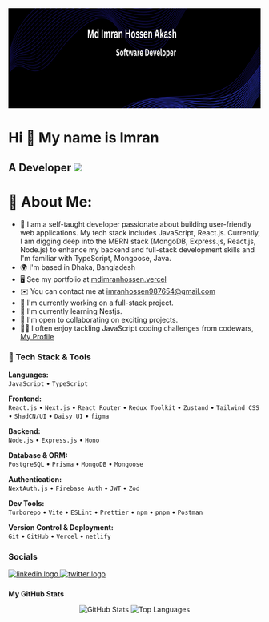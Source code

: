 <div align="center">
  <img height="200" src="https://github.com/m-im-ha/m-im-ha/blob/main/github_banner.png"  />
</div>

Hi 👋 My name is Imran
===============================

A Developer ![](https://komarev.com/ghpvc/?username=m-im-ha&color=green)
-----------------------------
# 💫 About Me:

* 💼 I am a self-taught developer passionate about building user-friendly web applications. My tech stack includes JavaScript, React.js. Currently, I am digging deep into the MERN stack (MongoDB, Express.js, React.js, Node.js) to enhance my backend and full-stack development skills and I'm familiar with TypeScript, Mongoose, Java.
* 🌍  I'm based in Dhaka, Bangladesh
* 🖥️  See my portfolio at [mdimranhossen.vercel](https://mdimranhossen.vercel.app/)
* ✉️  You can contact me at [imranhossen987654@gmail.com](mailto:imranhossen987654@gmail.com)
* 🚀  I'm currently working on a full-stack project.
* 🧠  I'm currently learning Nestjs.
* 🤝  I'm open to collaborating on exciting projects.
* 👩‍💻  I often enjoy tackling JavaScript coding challenges from codewars, [My Profile](https://www.codewars.com/users/m_im_ha)

### 🧰 Tech Stack & Tools

**Languages:**  
`JavaScript` • `TypeScript`

**Frontend:**  
`React.js` • `Next.js` • `React Router` • `Redux Toolkit` • `Zustand` •  `Tailwind CSS` • `ShadCN/UI` • `Daisy UI` • `figma`

**Backend:**  
`Node.js` • `Express.js` • `Hono`

**Database & ORM:**  
`PostgreSQL` • `Prisma` • `MongoDB` • `Mongoose`

**Authentication:**  
`NextAuth.js` • `Firebase Auth` • `JWT` • `Zod`

**Dev Tools:**  
`Turborepo` • `Vite` • `ESLint` • `Prettier` • `npm` • `pnpm` • `Postman`

**Version Control & Deployment:**  
`Git` • `GitHub` • `Vercel` • `netlify`




### Socials

<div align="left">
  <a href="www.linkedin.com/in/imran-hsn007" target="_blank">
    <img src="https://raw.githubusercontent.com/maurodesouza/profile-readme-generator/master/src/assets/icons/social/linkedin/default.svg" width="52" height="40" alt="linkedin logo"  />
  </a>
  <a href="https://x.com/m_im_ha" target="_blank">
    <img src="https://raw.githubusercontent.com/maurodesouza/profile-readme-generator/master/src/assets/icons/social/twitter/default.svg" width="52" height="40" alt="twitter logo"  />
  </a>
</div>

###

<b>My GitHub Stats</b>

<div align="center">
  <img src="https://github-readme-stats.vercel.app/api?username=m-im-ha&&show_icons=true&theme=radical" alt="GitHub Stats" width="400"/>
  <img src="https://github-readme-stats.vercel.app/api/top-langs?username=m-im-ha&layout=compact&theme=radical" alt="Top Languages" width="400"/>
</div>
